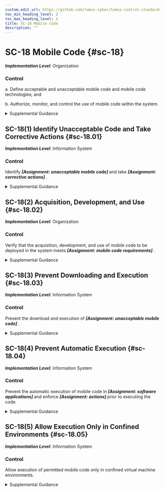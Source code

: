 ```yaml
---
custom_edit_url: https://github.com/tamus-cyber/tamus-control-standards/tree/main/content/tamus.edu/TAMUS_profile.xml
toc_min_heading_level: 2
toc_max_heading_level: 2
title: SC-18 Mobile Code
description: ""
---
```


# SC-18 Mobile Code {#sc-18}

_**Implementation Level**_: Organization

### Control



a. Define acceptable and unacceptable mobile code and mobile code technologies; and

b. Authorize, monitor, and control the use of mobile code within the system.


<details><summary>Supplemental Guidance</summary>Mobile code includes any program, application, or content that can be transmitted across a network (e.g., embedded in an email, document, or website) and executed on a remote system. Decisions regarding the use of mobile code within organizational systems are based on the potential for the code to cause damage to the systems if used maliciously. Mobile code technologies include Java applets, JavaScript, HTML5, WebGL, and VBScript. Usage restrictions and implementation guidelines apply to both the selection and use of mobile code installed on servers and mobile code downloaded and executed on individual workstations and devices, including notebook computers and smart phones. Mobile code policy and procedures address specific actions taken to prevent the development, acquisition, and introduction of unacceptable mobile code within organizational systems, including requiring mobile code to be digitally signed by a trusted source.</details>


## SC-18(1) Identify Unacceptable Code and Take Corrective Actions {#sc-18.01}

_**Implementation Level**_: Information System

### Control

Identify <strong title="sc-18.01_odp.01"> <em>[Assignment: unacceptable mobile code]</em> </strong> and take <strong title="sc-18.01_odp.02"> <em>[Assignment: corrective actions]</em> </strong>.


<details><summary>Supplemental Guidance</summary>Corrective actions when unacceptable mobile code is detected include blocking, quarantine, or alerting administrators. Blocking includes preventing the transmission of word processing files with embedded macros when such macros have been determined to be unacceptable mobile code.</details>


## SC-18(2) Acquisition, Development, and Use {#sc-18.02}

_**Implementation Level**_: Organization

### Control

Verify that the acquisition, development, and use of mobile code to be deployed in the system meets <strong title="sc-18.02_odp"> <em>[Assignment: mobile code requirements]</em> </strong>.


<details><summary>Supplemental Guidance</summary>None.</details>


## SC-18(3) Prevent Downloading and Execution {#sc-18.03}

_**Implementation Level**_: Information System

### Control

Prevent the download and execution of <strong title="sc-18.03_odp"> <em>[Assignment: unacceptable mobile code]</em> </strong>.


<details><summary>Supplemental Guidance</summary>None.</details>


## SC-18(4) Prevent Automatic Execution {#sc-18.04}

_**Implementation Level**_: Information System

### Control

Prevent the automatic execution of mobile code in <strong title="sc-18.04_odp.01"> <em>[Assignment: software applications]</em> </strong> and enforce <strong title="sc-18.04_odp.02"> <em>[Assignment: actions]</em> </strong> prior to executing the code.


<details><summary>Supplemental Guidance</summary>Actions enforced before executing mobile code include prompting users prior to opening email attachments or clicking on web links. Preventing the automatic execution of mobile code includes disabling auto-execute features on system components that employ portable storage devices, such as compact discs, digital versatile discs, and universal serial bus devices.</details>


## SC-18(5) Allow Execution Only in Confined Environments {#sc-18.05}

_**Implementation Level**_: Information System

### Control

Allow execution of permitted mobile code only in confined virtual machine environments.


<details><summary>Supplemental Guidance</summary>Permitting the execution of mobile code only in confined virtual machine environments helps prevent the introduction of malicious code into other systems and system components.</details>
